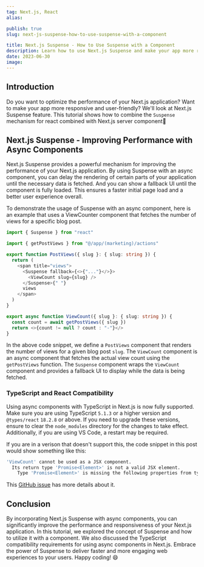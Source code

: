 ```yaml
---
tag: Next.js, React
alias:

publish: true
slug: next-js-suspense-how-to-use-suspense-with-a-component

title: Next.js Suspense - How to Use Suspense with a Component
description: Learn how to use Next.js Suspense and make your app more responsive. Explore the process of setting up and using Suspense with an async component in Next.js.
date: 2023-06-30
image:
---
```


## Introduction
Do you want to optimize the performance of your Next.js application? Want to make your app more responsive and user-friendly? We'll look at Next.js Suspense feature. This tutorial shows how to combine the `Suspense` mechanism for react combined with Next.js server component🚀

## Next.js Suspense - Improving Performance with Async Components

Next.js Suspense provides a powerful mechanism for improving the performance of your Next.js application. By using Suspense with an async component, you can delay the rendering of certain parts of your application until the necessary data is fetched. And you can show a fallback UI until the component is fully loaded. This ensures a faster initial page load and a better user experience overall.

To demonstrate the usage of Suspense with an async component, here is an example that uses a ViewCounter component that fetches the number of views for a specific blog post.

```typescript
import { Suspense } from "react"

import { getPostViews } from "@/app/(marketing)/actions"

export function PostViews({ slug }: { slug: string }) {
  return (
    <span title="views">
      <Suspense fallback={<>{"..."}</>}>
        <ViewCount slug={slug} />
      </Suspense>{" "}
      views
    </span>
  )
}

export async function ViewCount({ slug }: { slug: string }) {
  const count = await getPostViews({ slug })
  return <>{count != null ? count : "-"}</>
}
```

In the above code snippet, we define a `PostViews` component that renders the number of views for a given blog post `slug`. The `ViewCount` component is an async component that fetches the actual view count using the `getPostViews` function. The `Suspense` component wraps the `ViewCount` component and provides a fallback UI to display while the data is being fetched.

### TypeScript and React Compatibility

Using async components with TypeScript in Next.js is now fully supported. Make sure you are using TypeScript `5.1.3` or a higher version and `@types/react` `18.2.8` or above. If you need to upgrade these versions, ensure to clear the `node_modules` directory for the changes to take effect. Additionally, if you are using VS Code, a restart may be required.

If you are in a verison that doesn't support this, the code snippet in this post would show something like this:
```bash
'ViewCount' cannot be used as a JSX component.
  Its return type 'Promise<Element>' is not a valid JSX element.
    Type 'Promise<Element>' is missing the following properties from type 'ReactElement<any, any>': type, props, key `ts(2786)`
```

This [GitHub issue](https://github.com/vercel/next.js/issues/42292 ) has more details about it.


## Conclusion
By incorporating Next.js Suspense with async components, you can significantly improve the performance and responsiveness of your Next.js application. In this tutorial, we explored the concept of Suspense and how to utilize it with a component. We also discussed the TypeScript compatibility requirements for using async components in Next.js. Embrace the power of Suspense to deliver faster and more engaging web experiences to your users. Happy coding! 😄
